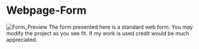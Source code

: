 # Webpage-Form
![Form_Preview](https://user-images.githubusercontent.com/123882899/219214891-b81f13b1-609b-415f-84ed-b9371b8a9dce.PNG)
The form presented here is a standard web form. You may modify the project as you see fit. If my work is used credit would be much appreciated.

